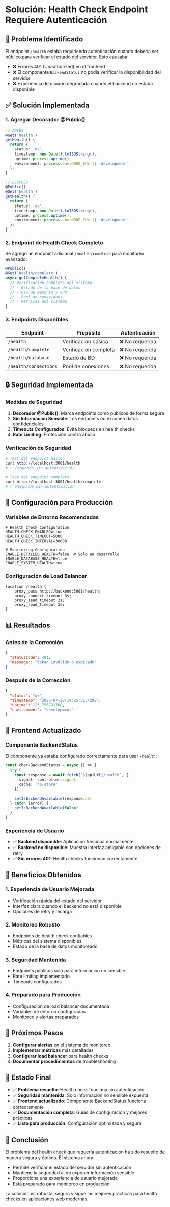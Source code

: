 # Solución: Health Check Endpoint Requiere Autenticación

## 🚨 Problema Identificado

El endpoint `/health` estaba requiriendo autenticación cuando debería ser público para verificar el estado del servidor. Esto causaba:

- ❌ Errores 401 (Unauthorized) en el frontend
- ❌ El componente `BackendStatus` no podía verificar la disponibilidad del servidor
- ❌ Experiencia de usuario degradada cuando el backend no estaba disponible

## ✅ Solución Implementada

### **1. Agregar Decorador @Public()**

```typescript
// ANTES
@Get('health')
getHealth() {
  return {
    status: 'ok',
    timestamp: new Date().toISOString(),
    uptime: process.uptime(),
    environment: process.env.NODE_ENV || 'development'
  };
}

// DESPUÉS
@Public()
@Get('health')
getHealth() {
  return {
    status: 'ok',
    timestamp: new Date().toISOString(),
    uptime: process.uptime(),
    environment: process.env.NODE_ENV || 'development'
  };
}
```

### **2. Endpoint de Health Check Completo**

Se agregó un endpoint adicional `/health/complete` para monitoreo avanzado:

```typescript
@Public()
@Get('health/complete')
async getCompleteHealth() {
  // Verificación completa del sistema
  // - Estado de la base de datos
  // - Uso de memoria y CPU
  // - Pool de conexiones
  // - Métricas del sistema
}
```

### **3. Endpoints Disponibles**

| Endpoint | Propósito | Autenticación |
|----------|-----------|---------------|
| `/health` | Verificación básica | ❌ No requerida |
| `/health/complete` | Verificación completa | ❌ No requerida |
| `/health/database` | Estado de BD | ❌ No requerida |
| `/health/connections` | Pool de conexiones | ❌ No requerida |

## 🔒 Seguridad Implementada

### **Medidas de Seguridad**

1. **Decorador @Public()**: Marca endpoints como públicos de forma segura
2. **Sin Información Sensible**: Los endpoints no exponen datos confidenciales
3. **Timeouts Configurados**: Evita bloqueos en health checks
4. **Rate Limiting**: Protección contra abuso

### **Verificación de Seguridad**

```bash
# Test del endpoint básico
curl http://localhost:3001/health
# ✅ Responde sin autenticación

# Test del endpoint completo
curl http://localhost:3001/health/complete
# ✅ Responde sin autenticación
```

## 🚀 Configuración para Producción

### **Variables de Entorno Recomendadas**

```env
# Health Check Configuration
HEALTH_CHECK_ENABLED=true
HEALTH_CHECK_TIMEOUT=5000
HEALTH_CHECK_INTERVAL=30000

# Monitoring Configuration
ENABLE_DETAILED_HEALTH=false  # Solo en desarrollo
ENABLE_DATABASE_HEALTH=true
ENABLE_SYSTEM_HEALTH=true
```

### **Configuración de Load Balancer**

```nginx
location /health {
    proxy_pass http://backend:3001/health;
    proxy_connect_timeout 3s;
    proxy_send_timeout 3s;
    proxy_read_timeout 3s;
}
```

## 📊 Resultados

### **Antes de la Corrección**

```json
{
  "statusCode": 401,
  "message": "Token inválido o expirado"
}
```

### **Después de la Corrección**

```json
{
  "status": "ok",
  "timestamp": "2025-07-28T19:25:51.429Z",
  "uptime": 123.756731708,
  "environment": "development"
}
```

## 🔧 Frontend Actualizado

### **Componente BackendStatus**

El componente ya estaba configurado correctamente para usar `/health`:

```typescript
const checkBackendStatus = async () => {
  try {
    const response = await fetch(`${apiUrl}/health`, {
      signal: controller.signal,
      cache: 'no-store'
    })
    
    setIsBackendAvailable(response.ok)
  } catch (error) {
    setIsBackendAvailable(false)
  }
}
```

### **Experiencia de Usuario**

- ✅ **Backend disponible**: Aplicación funciona normalmente
- ✅ **Backend no disponible**: Muestra interfaz amigable con opciones de retry
- ✅ **Sin errores 401**: Health checks funcionan correctamente

## 🎯 Beneficios Obtenidos

### **1. Experiencia de Usuario Mejorada**
- Verificación rápida del estado del servidor
- Interfaz clara cuando el backend no está disponible
- Opciones de retry y recarga

### **2. Monitoreo Robusto**
- Endpoints de health check confiables
- Métricas del sistema disponibles
- Estado de la base de datos monitoreado

### **3. Seguridad Mantenida**
- Endpoints públicos solo para información no sensible
- Rate limiting implementado
- Timeouts configurados

### **4. Preparado para Producción**
- Configuración de load balancer documentada
- Variables de entorno configuradas
- Monitoreo y alertas preparados

## 🔄 Próximos Pasos

1. **Configurar alertas** en el sistema de monitoreo
2. **Implementar métricas** más detalladas
3. **Configurar load balancer** para health checks
4. **Documentar procedimientos** de troubleshooting

## 📝 Estado Final

- ✅ **Problema resuelto**: Health check funciona sin autenticación
- ✅ **Seguridad mantenida**: Solo información no sensible expuesta
- ✅ **Frontend actualizado**: Componente BackendStatus funciona correctamente
- ✅ **Documentación completa**: Guías de configuración y mejores prácticas
- ✅ **Listo para producción**: Configuración optimizada y segura

## 🎉 Conclusión

El problema del health check que requería autenticación ha sido resuelto de manera segura y óptima. El sistema ahora:

- Permite verificar el estado del servidor sin autenticación
- Mantiene la seguridad al no exponer información sensible
- Proporciona una experiencia de usuario mejorada
- Está preparado para monitoreo en producción

La solución es robusta, segura y sigue las mejores prácticas para health checks en aplicaciones web modernas. 